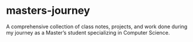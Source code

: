 # masters-journey
A comprehensive collection of class notes, projects, and work done during my journey as a Master’s student specializing in Computer Science.
